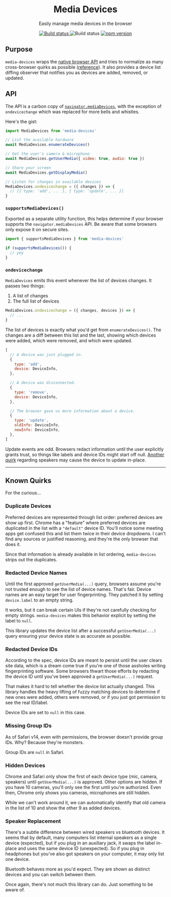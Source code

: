 <div align="center">
  <h1>Media Devices</h1>
  <p>Easily manage media devices in the browser</p>

  <div>
    <a href="https://github.com/PsychoLlama/media-devices/actions/workflows/main.yml">
      <img src="https://img.shields.io/github/actions/workflow/status/PsychoLlama/media-devices/main.yml?branch=main" alt="Build status" />
    </a>
    <img src="https://img.shields.io/npm/types/media-devices" alt="Build status" />
    <a href="https://www.npmjs.com/package/media-devices">
      <img src="https://img.shields.io/npm/v/media-devices" alt="npm version" />
    </a>
  </div>
</div>

## Purpose

`media-devices` wraps the [native browser API](https://developer.mozilla.org/en-US/docs/Web/API/Navigator/mediaDevices) and tries to normalize as many cross-browser quirks as possible ([reference](#known-quirks)). It also provides a device list diffing observer that notifies you as devices are added, removed, or updated.

## API

The API is a carbon copy of [`navigator.mediaDevices`](https://developer.mozilla.org/en-US/docs/Web/API/Navigator/mediaDevices), with the exception of `ondevicechange` which was replaced for more bells and whistles.

Here's the gist:

```js
import MediaDevices from 'media-devices'

// List the available hardware
await MediaDevices.enumerateDevices()

// Get the user's camera & microphone
await MediaDevices.getUserMedia({ video: true, audio: true })

// Share your screen
await MediaDevices.getDisplayMedia()

// Listen for changes in available devices
MediaDevices.ondevicechange = ({ changes }) => {
  // [{ type: 'add', ... }, { type: 'update', ... }]
}
```

### `supportsMediaDevices()`

Exported as a separate utility function, this helps determine if your browser supports the `navigator.mediaDevices` API. Be aware that some browsers only expose it on secure sites.

```js
import { supportsMediaDevices } from 'media-devices'

if (supportsMediaDevices()) {
  // yey
}
```

### `ondevicechange`

`MediaDevices` emits this event whenever the list of devices changes. It passes two things:

1. A list of changes
1. The full list of devices

```js
MediaDevices.ondevicechange = ({ changes, devices }) => {
  // ...
}
```

The list of devices is exactly what you'd get from `enumerateDevices()`. The changes are a diff between this list and the last, showing which devices were added, which were removed, and which were updated.

```js
[
  // A device was just plugged in.
  {
    type: 'add',
    device: DeviceInfo,
  },

  // A device was disconnected.
  {
    type: 'remove',
    device: DeviceInfo,
  },

  // The browser gave us more information about a device.
  {
    type: 'update',
    oldInfo: DeviceInfo,
    newInfo: DeviceInfo,
  },
]
```

Update events are odd. Browsers redact information until the user explicitly grants trust, so things like labels and device IDs might start off null. [Another quirk](#speaker-replacement) regarding speakers may cause the device to update in-place.

---------------

## Known Quirks

For the curious...

### Duplicate Devices

Preferred devices are represented through list order: preferred devices are show up first. Chrome has a "feature" where preferred devices are duplicated in the list with a `"default"` device ID. You'll notice some meeting apps get confused this and list them twice in their device dropdowns. I can't find any sources or justified reasoning, and they're the only browser that does it.

Since that information is already available in list ordering, `media-devices` strips out the duplicates.

### Redacted Device Names

Until the first approved `getUserMedia(...)` query, browsers assume you're not trusted enough to see the list of device names. That's fair. Device names are an easy target for user fingerprinting. They patched it by setting `device.label` to an empty string.

It works, but it can break certain UIs if they're not carefully checking for empty strings. `media-devices` makes this behavior explicit by setting the label to `null`.

This library updates the device list after a successful `getUserMedia(...)` query ensuring your device state is as accurate as possible.

### Redacted Device IDs

According to the spec, device IDs are meant to persist until the user clears site data, which is a dream come true if you're one of those assholes writing fingerprinting software. Some browsers thwart those efforts by redacting the device ID until you've been approved a `getUserMedia(...)` request.

That makes it hard to tell whether the device list actually changed. This library handles the heavy lifting of fuzzy matching devices to determine if new ones were added, others were removed, or if you just got permission to see the real ID/label.

Device IDs are set to `null` in this case.

### Missing Group IDs

As of Safari v14, even with permissions, the browser doesn't provide group IDs. Why? Because they're monsters.

Group IDs are `null` in Safari.

### Hidden Devices

Chrome and Safari only show the first of each device type (mic, camera, speakers) until `getUserMedia(...)` is approved. Other options are hidden. If you have 10 cameras, you'll only see the first until you're authorized. Even then, Chrome only shows you cameras, microphones are still hidden.

While we can't work around it, we can automatically identify that old camera in the list of 10 and show the other 9 as added devices.

### Speaker Replacement

There's a subtle difference between wired speakers vs bluetooth devices. It seems that by default, many computers list internal speakers as a single device (expected), but if you plug in an auxiliary jack, it swaps the label in-place and uses the same device ID (unexpected). So if you plug in headphones but you've also got speakers on your computer, it may only list one device.

Bluetooth behaves more as you'd expect. They are shown as distinct devices and you can switch between them.

Once again, there's not much this library can do. Just something to be aware of.
